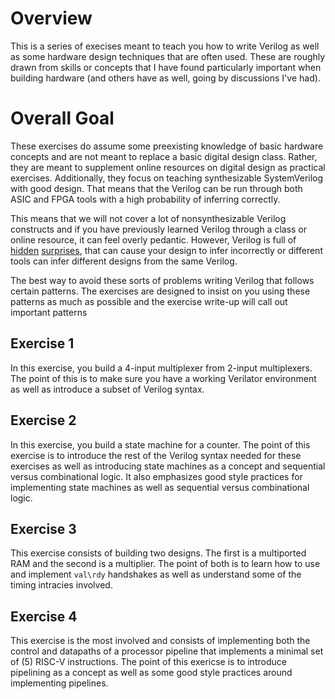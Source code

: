 # Overview
This is a series of execises meant to teach you how to write Verilog as well as
some hardware design techniques that are often used. These are roughly drawn
from skills or concepts that I have found particularly important when building
hardware (and others have as well, going by discussions I've had).

# Overall Goal
These exercises do assume some preexisting knowledge of basic hardware concepts
and are not meant to replace a basic digital design class. Rather, they are
meant to supplement online resources on digital design as practical exercises.
Additionally, they focus on teaching synthesizable SystemVerilog with good
design. That means that the Verilog can be run through both ASIC and FPGA tools
with a high probability of inferring correctly.

This means that we will not cover a lot of nonsynthesizable Verilog constructs
and if you have previously learned Verilog through a class or online resource,
it can feel overly pedantic. However, Verilog is full of 
[hidden](https://lcdm-eng.com/papers/snug06_Verilog%20Gotchas%20Part1.pdf)
[surprises](https://sutherland-hdl.com/papers/2007-SNUG-SanJose_gotcha_again_paper.pdf),
that can cause your design to infer incorrectly or different tools can infer
different designs from the same Verilog.

The best way to avoid these sorts of problems writing Verilog that follows
certain patterns. The exercises are designed to insist on you using these
patterns as much as possible and the exercise write-up will call out important
patterns

## Exercise 1
In this exercise, you build a 4-input multiplexer from 2-input multiplexers. The
point of this is to make sure you have a working Verilator environment as well
as introduce a subset of Verilog syntax.

## Exercise 2
In this exercise, you build a state machine for a counter. The point of this
exercise is to introduce the rest of the Verilog syntax needed for these
exercises as well as introducing state machines as a concept and sequential
versus combinational logic. It also emphasizes good style practices for
implementing state machines as well as sequential versus combinational logic.

## Exercise 3
This exercise consists of building two designs. The first is a multiported RAM
and the second is a multiplier. The point of both is to learn how to use and
implement `val\rdy` handshakes as well as understand some of the timing
intracies involved.

## Exercise 4
This exercise is the most involved and consists of implementing both the control
and datapaths of a processor pipeline that implements a minimal set of (5)
RISC-V instructions. The point of this exericse is to introduce pipelining as a
concept as well as some good style practices around implementing pipelines.